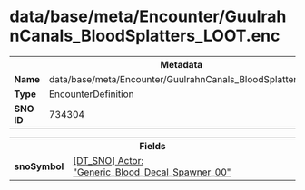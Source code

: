 <h1>data/base/meta/Encounter/GuulrahnCanals_BloodSplatters_LOOT.enc</h1><table><tr><th colspan="100%">Metadata</th></tr><tr><td><b>Name</b></td><td>data/base/meta/Encounter/GuulrahnCanals_BloodSplatters_LOOT.enc</td></tr><tr><td><b>Type</b></td><td>EncounterDefinition</td></tr><tr><td><b>SNO ID</b></td><td>734304</td></tr></table>

<table><tr><th colspan="100%">Fields</th></tr><tr><td><b>snoSymbol</b></td><td><a href="..\Actor\Generic_Blood_Decal_Spawner_00.acr">[DT_SNO] Actor: "Generic_Blood_Decal_Spawner_00"</a></td></tr></table>

